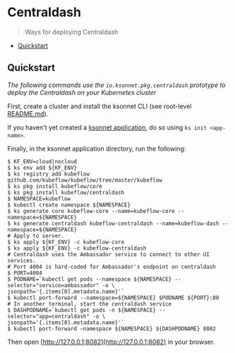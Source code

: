 # Centraldash

> Ways for deploying Centraldash


* [Quickstart](#quickstart)

## Quickstart

*The following commands use the `io.ksonnet.pkg.centraldash` prototype to deploy the Centraldash on your Kubernetes cluster*

First, create a cluster and install the ksonnet CLI (see root-level [README.md](rootReadme)).

If you haven't yet created a [ksonnet application](linkToSomewhere), do so using `ks init <app-name>`.

Finally, in the ksonnet application directory, run the following:

```shell
$ KF_ENV=cloud|nocloud
$ ks env add ${KF_ENV}
$ ks registry add kubeflow github.com/kubeflow/kubeflow/tree/master/kubeflow
$ ks pkg install kubeflow/core
$ ks pkg install kubeflow/centraldash
$ NAMESPACE=kubeflow
$ kubectl create namespace ${NAMESPACE}
$ ks generate core kubeflow-core --name=kubeflow-core --namespace=${NAMESPACE}
$ ks generate centraldash kubeflow-centraldash --name=kubeflow-dash --namespace=${NAMESPACE}
# Apply to server.
$ ks apply ${KF_ENV} -c kubeflow-core
$ ks apply ${KF_ENV} -c kubeflow-centraldash
# Centraldash uses the Ambassador service to connect to other UI services.
# Port 4004 is hard-coded for Ambassador's endpoint on centraldash
$ PORT=4004
$ PODNAME=`kubectl get pods --namespace ${NAMESPACE} --selector="service=ambassador" -o \
jsonpath='{.items[0].metadata.name}'`
$ kubectl port-forward --namespace=${NAMESPACE} $PODNAME ${PORT}:80
# In another terminal, start the centraldash service
$ DASHPODNAME=`kubectl get pods -n ${NAMESPACE} --selector="app=centraldash" -o \
jsonpath='{.items[0].metadata.name}'`
$ kubectl port-forward —namespace ${NAMESPACE} ${DASHPODNAME} 8082
```
Then open [http://127.0.0.1:8082](http://127.0.0.1:8082) in your browser.

[rootReadme]: https://github.com/ksonnet/mixins

